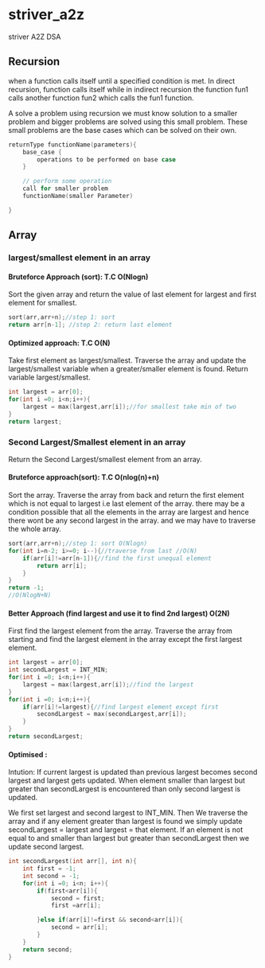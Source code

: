 # striver_a2z
striver A2Z DSA 

## Recursion 
when a function calls itself until a specified condition is met.
In direct recursion, function calls itself while in indirect recursion the function fun1 calls another function fun2 which calls the fun1 function.

A solve a problem using recursion we must know solution to a smaller problem and bigger problems are solved using this small problem. 
These small problems are the base cases which can be solved on their own.   

```cpp
returnType functionName(parameters){
    base_case {
        operations to be performed on base case
    }

    // perform some operation 
    call for smaller problem 
    functionName(smaller Parameter)

}
```


## Array 

### largest/smallest element in an array 

#### Bruteforce Approach (sort): T.C O(Nlogn)
Sort the given array and return the value of last element for largest and first element for smallest. 
```cpp
sort(arr,arr+n);//step 1: sort
return arr[n-1]; //step 2: return last element
```

#### Optimized approach: T.C O(N)
Take first element as largest/smallest. 
Traverse the array and update the largest/smallest variable when a greater/smaller element is found.
Return variable largest/smallest.

```cpp
int largest = arr[0];
for(int i =0; i<n;i++){
    largest = max(largest,arr[i]);//for smallest take min of two
}
return largest;
```


### Second Largest/Smallest element in an array
Return the Second Largest/smallest element from an array.

#### Bruteforce approach(sort): T.C O(nlog(n)+n)
Sort the array.
Traverse the array from back and return the first element which is not equal to largest i.e last element of the array.
there may be a condition possible that all the elements in the array are largest and hence there wont be any second largest in the array. and we may have to traverse the whole array.

```cpp
sort(arr,arr+n);//step 1: sort O(Nlogn)
for(int i=n-2; i>=0; i--){//traverse from last //O(N)
    if(arr[i]!=arr[n-1]){//find the first unequal element
        return arr[i];
    }
}
return -1;
//O(NlogN+N)
```

#### Better Approach (find largest and use it to find 2nd largest) O(2N)
First find the largest element from the array.
Traverse the array from starting and find the largest element in the array except the first largest element.

```cpp
int largest = arr[0];
int secondLargest = INT_MIN;
for(int i =0; i<n;i++){
    largest = max(largest,arr[i]);//find the largest
}
for(int i =0; i<n;i++){
    if(arr[i]!=largest){//find largest element except first
        secondLargest = max(secondLargest,arr[i]);
    }
}
return secondLargest;
```

#### Optimised :
Intution: If current largest is updated than previous largest becomes second largest and largest gets updated. When element smaller than largest but greater than secondLargest is encountered than only second largest is updated.  

We first set largest and second largest to INT_MIN.
Then We traverse the array and if any element greater than largest is found we simply update secondLargest = largest and largest = that element.
If an element is not equal to and smaller than largest but greater than secondLargest then we update second largest.


```cpp
int secondLargest(int arr[], int n){
    int first = -1;
    int second = -1;
    for(int i =0; i<n; i++){
        if(first<arr[i]){
            second = first;
            first =arr[i];

        }else if(arr[i]!=first && second<arr[i]){
            second = arr[i];
        }
    }
    return second;
}
```